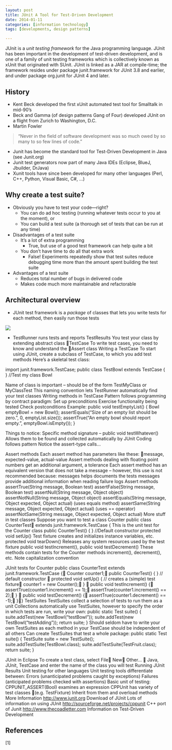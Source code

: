 ```yaml
---
layout: post
title: JUnit A Tool for Test-Driven Development
date: 2014-01-11
categories: [information technology]
tags: [developments, design patterns]

---
```


JUnit is a *unit testing framework* for the Java programming language. JUnit has been important in the development of test-driven development, and is one of a family of unit testing frameworks which is collectively known as xUnit that originated with SUnit.
JUnit is linked as a JAR at compile-time; the framework resides under package junit.framework for JUnit 3.8 and earlier, and under package org.junit for JUnit 4 and later.


History
--

* Kent Beck developed the first xUnit automated test tool for Smalltalk in mid-90’s  
* Beck and Gamma (of design patterns Gang of Four) developed JUnit on a flight from Zurich to Washington, D.C. 
* Martin Fowler
> “Never in the field of software development was so much owed by so many to so few lines of code.”
* Junit has become the standard tool for Test-Driven Development in Java (see Junit.org)
* Junit test generators now part of many Java IDEs (Eclipse, BlueJ, Jbuilder, DrJava)
* Xunit tools have since been developed for many other languages (Perl, C++, Python, Visual Basic, C#, …)



Why create a test suite?
--

* Obviously you have to test your code—right?
	* You can do ad hoc testing (running whatever tests occur to you at the moment), or
	* You can build a test suite (a thorough set of tests that can be run at any time)
* Disadvantages of a test suite
	* It’s a lot of extra programming
		* True, but use of a good test framework can help quite a bit
	* You don’t have time to do all that extra work
		* False! Experiments repeatedly show that test suites reduce debugging time more than the amount spent building the test suite
* Advantages of a test suite
	* Reduces total number of bugs in delivered code
	* Makes code much more maintainable and refactorable
	
Architectural overview
--

* JUnit test framework is a *package* of classes that lets you write tests for each method, then easily run those tests

![](http://sungsoo.github.com/images/testcase.png)

* TestRunner runs tests and reports TestResults
You test your class by  extending abstract class TestCase 
To write test cases, you need to know and understand the Assert class
Writing a TestCase
To start using JUnit, create a subclass of TestCase, to which you add test methods
Here’s a skeletal test class:

import junit.framework.TestCase;
public class TestBowl extends TestCase {
} //Test my class Bowl

Name of class is important – should be of the form TestMyClass or MyClassTest
This naming convention lets TestRunner automatically find your test classes
Writing methods in TestCase
Pattern follows programming by contract paradigm:
Set up preconditions
Exercise functionality being tested
Check postconditions
Example:
	public void testEmptyList() {
		Bowl emptyBowl = new Bowl();
		assertEquals(“Size of an empty list should be zero.”, 
			0, emptyList.size());
		assertTrue(“An empty bowl should report empty.”,			emptyBowl.isEmpty());
	}

Things to notice:
Specific method signature – public void testWhatever()
Allows them to be found and collected automatically by JUnit
Coding follows pattern
Notice the assert-type calls…

Assert methods
Each assert method has parameters like these:  message, expected-value, actual-value
Assert methods dealing with floating point numbers get an additional argument, a tolerance
Each assert method has an equivalent version that does not take a message – however, this use is not recommended because:
messages helps documents the tests
messages provide additional information when reading failure logs
Assert methods
assertTrue(String message, Boolean test)
assertFalse(String message, Boolean test)
assertNull(String message, Object object)
assertNotNull(String message, Object object) 
assertEquals(String message, Object expected, Object actual) (uses equals method)
assertSame(String message, Object expected, Object actual) (uses == operator)
assertNotSame(String message, Object expected, Object actual)
More stuff in test classes
Suppose you want to test a class Counter
public class CounterTest                  extends junit.framework.TestCase {
This is the unit test for the Counter class
public CounterTest() { } //Default constructor
protected void setUp()
Test fixture creates and initializes instance variables, etc.
protected void tearDown()
Releases any system resources used by the test fixture
public void testIncrement(), public void testDecrement() 
These methods contain tests for the Counter methods increment(), decrement(), etc. 
Note capitalization convention

JUnit tests for Counter 
public class CounterTest extends junit.framework.TestCase {    Counter counter1;    public CounterTest() { }   // default constructor
    protected void setUp() {   // creates a (simple) test fixture        counter1 = new Counter();    }
    public void testIncrement() {        assertTrue(counter1.increment() == 1);        assertTrue(counter1.increment() == 2);     }
    public void testDecrement() {        assertTrue(counter1.decrement() == -1);    }}
TestSuites
TestSuites collect a selection of tests to run them as a unit
Collections automatically use TestSuites, however to specify the order in which tests are run, write your own:
		public static Test suite() {
			suite.addTest(new TestBowl(“testBowl”));
			suite.addTest(new TestBowl(“testAdding”));
			return suite;
		}
Should seldom have to write your own TestSuites as each method in your TestCase should be independent of all others
Can create TestSuites that test a whole package:
		public static Test suite() {
			TestSuite suite = new TestSuite();
			suite.addTestSuite(TestBowl.class);
			suite.addTestSuite(TestFruit.class);
			return suite;
		}

JUnit in Eclipse
To create a test class, select File New Other...  Java, JUnit, TestCase and enter the name of the class you will test
Running JUnit
Results
Unit testing for other languages 
Unit testing tools differentiate between:
Errors (unanticipated problems caught by exceptions)
Failures (anticipated problems checked with assertions)
Basic unit of testing:
CPPUNIT_ASSERT(Bool) examines an expression
CPPUnit has variety of test classes (e.g. TestFixture)
	Inherit from them and overload methods
More Information
http://www.junit.org
Download of JUnit
Lots of information on using JUnit
http://sourceforge.net/projects/cppunit
C++ port of Junit 
http://www.thecoadletter.com
Information on Test-Driven Development

References
--
[1]
